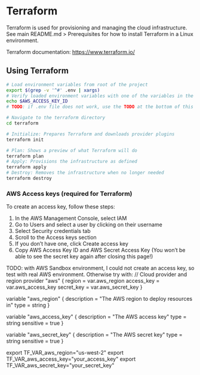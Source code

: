 # Terraform
Terraform is used for provisioning and managing the cloud infrastructure. See main README.md > Prerequisites for how to install Terraform in a Linux environment.

Terraform documentation: https://www.terraform.io/

## Using Terraform
```sh
# Load environment variables from root of the project
export $(grep -v '^#' .env | xargs)
# Verify loaded environment variables with one of the variables in the .env file, such as
echo $AWS_ACCESS_KEY_ID
# TODO: if .env file does not work, use the TODO at the bottom of this file with manual export command in terminal

# Navigate to the terraform directory
cd terraform

# Initialize: Prepares Terraform and downloads provider plugins
terraform init

# Plan: Shows a preview of what Terraform will do
terraform plan
# Apply: Provisions the infrastructure as defined
terraform apply
# Destroy: Removes the infrastructure when no longer needed
terraform destroy
```

### AWS Access keys (required for Terraform)
To create an access key, follow these steps:
1. In the AWS Management Console, select IAM
2. Go to Users and select a user by clicking on their username
3. Select Security credentials tab
4. Scroll to the Access keys section
5. If you don’t have one, click Create access key
6. Copy AWS Access Key ID and AWS Secret Access Key (You won’t be able to see the secret key again after closing this page!) 

TODO: with AWS Sandbox environment, I could not create an access key, so test with real AWS environment. Otherwise try with:
// Cloud provider and region
provider "aws" {
  region     = var.aws_region
  access_key = var.aws_access_key
  secret_key = var.aws_secret_key
}

variable "aws_region" {
  description = "The AWS region to deploy resources in"
  type        = string
}

variable "aws_access_key" {
  description = "The AWS access key"
  type        = string
  sensitive   = true
}

variable "aws_secret_key" {
  description = "The AWS secret key"
  type        = string
  sensitive   = true
}

export TF_VAR_aws_region="us-west-2"
export TF_VAR_aws_access_key="your_access_key"
export TF_VAR_aws_secret_key="your_secret_key"